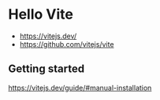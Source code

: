 # Hello Vite

- https://vitejs.dev/
- https://github.com/vitejs/vite

## Getting started

https://vitejs.dev/guide/#manual-installation
